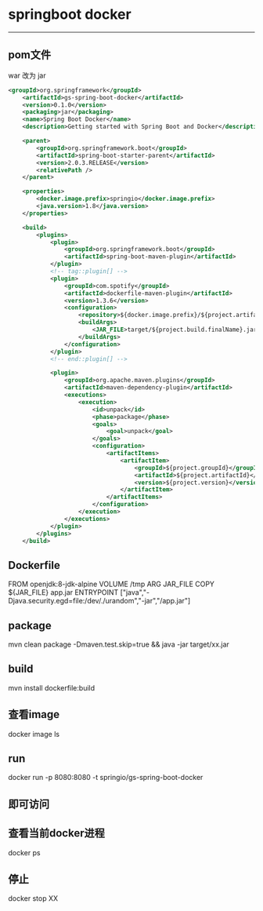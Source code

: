 # springboot docker
---
## pom文件
<packaging>war</packaging> 改为 <packaging>jar</packaging>

```xml
<groupId>org.springframework</groupId>
    <artifactId>gs-spring-boot-docker</artifactId>
    <version>0.1.0</version>
    <packaging>jar</packaging>
    <name>Spring Boot Docker</name>
    <description>Getting started with Spring Boot and Docker</description>

    <parent>
        <groupId>org.springframework.boot</groupId>
        <artifactId>spring-boot-starter-parent</artifactId>
        <version>2.0.3.RELEASE</version>
        <relativePath />
    </parent>

    <properties>
        <docker.image.prefix>springio</docker.image.prefix>
        <java.version>1.8</java.version>
    </properties>

    <build>
        <plugins>
            <plugin>
                <groupId>org.springframework.boot</groupId>
                <artifactId>spring-boot-maven-plugin</artifactId>
            </plugin>
            <!-- tag::plugin[] -->
            <plugin>
                <groupId>com.spotify</groupId>
                <artifactId>dockerfile-maven-plugin</artifactId>
                <version>1.3.6</version>
                <configuration>
                    <repository>${docker.image.prefix}/${project.artifactId}</repository>
                    <buildArgs>
                        <JAR_FILE>target/${project.build.finalName}.jar</JAR_FILE>
                    </buildArgs>
                </configuration>
            </plugin>
            <!-- end::plugin[] -->

            <plugin>
                <groupId>org.apache.maven.plugins</groupId>
                <artifactId>maven-dependency-plugin</artifactId>
                <executions>
                    <execution>
                        <id>unpack</id>
                        <phase>package</phase>
                        <goals>
                            <goal>unpack</goal>
                        </goals>
                        <configuration>
                            <artifactItems>
                                <artifactItem>
                                    <groupId>${project.groupId}</groupId>
                                    <artifactId>${project.artifactId}</artifactId>
                                    <version>${project.version}</version>
                                </artifactItem>
                            </artifactItems>
                        </configuration>
                    </execution>
                </executions>
            </plugin>
        </plugins>
    </build>
```

## Dockerfile
FROM openjdk:8-jdk-alpine
VOLUME /tmp
ARG JAR_FILE
COPY ${JAR_FILE} app.jar
ENTRYPOINT ["java","-Djava.security.egd=file:/dev/./urandom","-jar","/app.jar"]

## package
mvn clean package -Dmaven.test.skip=true && java -jar target/xx.jar

## build
mvn install dockerfile:build

## 查看image
docker image ls

## run
docker run -p 8080:8080 -t springio/gs-spring-boot-docker

## 即可访问

## 查看当前docker进程
docker ps

## 停止
docker stop XX

